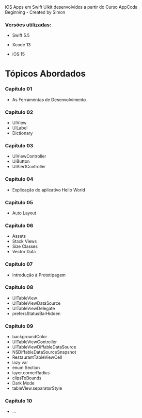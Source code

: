 iOS Apps em Swift UIkit desenvolvidos a partir do Curso AppCoda Beginning - Created by Simon

### Versões utilizadas:

- Swift 5.5

- Xcode 13

- iOS 15

# Tópicos Abordados 

### Capítulo 01
- As Ferramentas de Desenvolvimento

### Capítulo 02
- UIView
- UILabel
- Dictionary

### Capítulo 03
- UIViewController 
- UIButton 
- UIAlertController

### Capítulo 04
- Explicação do aplicativo Hello World

### Capitulo 05
- Auto Layout

### Capítulo 06
- Assets
- Stack Views
- Size Classes
- Vector Data

### Capítulo 07
- Introdução à Prototipagem

### Capítulo 08
- UITableView 
- UITableViewDataSource 
- UITableViewDelegate 
- prefersStatusBarHidden

### Capítulo 09
- backgroundColor
- UITableViewController
- UITableViewDiffableDataSource
- NSDiffableDataSourceSnapshot
- RestaurantTableViewCell
- lazy var
- enum Section
- layer.cornerRadius
- clipsToBounds
- Dark Mode
- tableView.separatorStyle

### Capítulo 10
- ...

